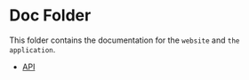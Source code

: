 # Doc Folder

This folder contains the documentation for the `website` and `the application`.

- [API](./api)
